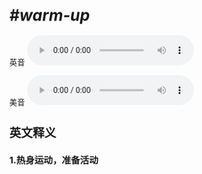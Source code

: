 # ***\#warm-up*** 
英音
<audio src="./media/warm-up1_AAC.aac" controls="controls"></audio>

美音
<audio src="./media/warm-up2_AAC.aac" controls="controls"></audio>



  

英文释义
---
### 1.**热身运动，准备活动**  


